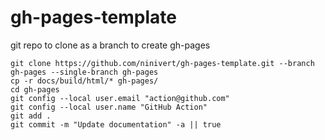 # gh-pages-template

git repo to clone as a branch to create gh-pages

```
git clone https://github.com/ninivert/gh-pages-template.git --branch gh-pages --single-branch gh-pages
cp -r docs/build/html/* gh-pages/
cd gh-pages
git config --local user.email "action@github.com"
git config --local user.name "GitHub Action"
git add .
git commit -m "Update documentation" -a || true
```
